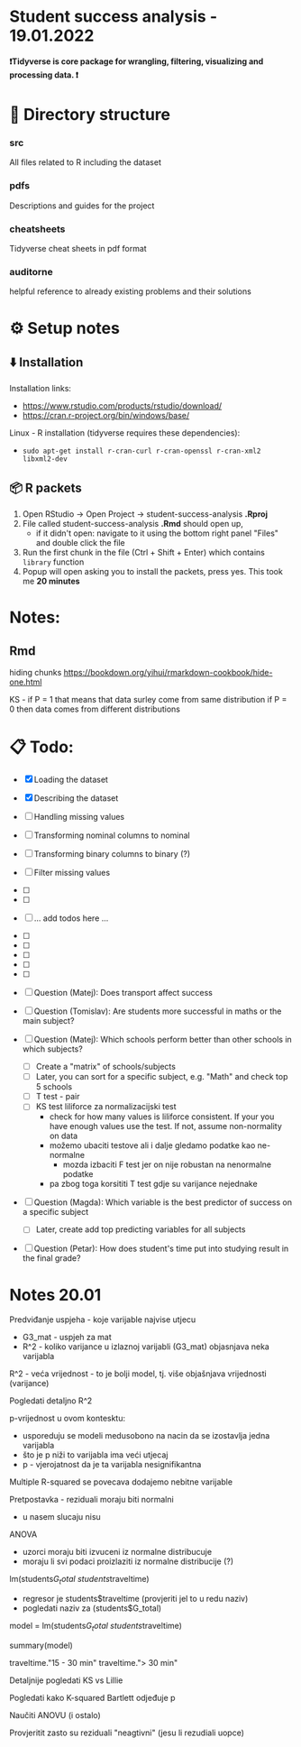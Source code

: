# Student success analysis - 19.01.2022

**❗Tidyverse is core package for wrangling, filtering, visualizing and processing data. ❗**

# 📁 Directory structure

### src
All files related to R including the dataset

### pdfs
Descriptions and guides for the project

### cheatsheets
Tidyverse cheat sheets in pdf format

### auditorne
helpful reference to already existing problems and their solutions

# ⚙️ Setup notes
## ⬇️ Installation
Installation links:

- https://www.rstudio.com/products/rstudio/download/
- https://cran.r-project.org/bin/windows/base/

Linux - R installation (tidyverse requires these dependencies):
- ``` 
  sudo apt-get install r-cran-curl r-cran-openssl r-cran-xml2 libxml2-dev
  ```
## 📦 R packets
1. Open RStudio -> Open Project -> student-success-analysis **.Rproj**
2. File called student-success-analysis **.Rmd** should open up, 
    - if it didn't open: navigate to it using the bottom right panel "Files" and double click the file
3. Run the first chunk in the file (Ctrl + Shift + Enter) which contains `library` function
4. Popup will open asking you to install the packets, press yes. This took me **20 minutes**

# Notes:
## Rmd
hiding chunks https://bookdown.org/yihui/rmarkdown-cookbook/hide-one.html

KS - if P = 1 that means that data surley come from same distribution
if P = 0 then data comes from different distributions

# 📋 Todo:

- [x] Loading the dataset
- [x] Describing the dataset
- [ ] Handling missing values
- [ ] Transforming nominal columns to nominal
- [ ] Transforming binary columns to binary (?)
- [ ] Filter missing values
- [ ] 
- [ ] 
- [ ] ... add todos here ...
- [ ]
- [ ] 
- [ ] 
- [ ] 
- [ ] 
- [ ] Question (Matej): Does transport affect success
- [ ] Question (Tomislav): Are students more successful in maths or the main subject?
- [ ] Question (Matej): Which schools perform better than other schools in which subjects?
  - [ ] Create a "matrix" of schools/subjects
  - [ ] Later, you can sort for a specific subject, e.g. "Math" and check top 5 schools
  - [ ] T test - pair
  - [ ] KS test liliforce za normalizacijski test
    - check for how many values is liliforce consistent. If your you have enough values use the test. If not, assume non-normality on data
    - možemo ubaciti testove ali i dalje gledamo podatke kao ne-normalne 
      - mozda izbaciti F test jer on nije robustan na nenormalne podatke
    - pa zbog toga korsititi T test gdje su varijance nejednake


- [ ] Question (Magda): Which variable is the best predictor of success on a specific subject
  - [ ] Later, create add top predicting variables for all subjects
- [ ] Question (Petar): How does student's time put into studying result in the final grade? 



# Notes 20.01

Predviđanje uspjeha - koje varijable najvise utjecu

- G3_mat - uspjeh za mat
- R^2 - koliko varijance u izlaznoj varijabli (G3_mat) objasnjava neka varijabla

R^2 - veća vrijednost - to je bolji model, tj. više objašnjava vrijednosti (varijance)

Pogledati detaljno R^2

p-vrijednost u ovom kontesktu:
- usporeduju se modeli medusobono na nacin da se izostavlja jedna varijabla
- što je p niži to varijabla ima veći utjecaj
- p - vjerojatnost da je ta varijabla nesignifikantna

Multiple R-squared se povecava dodajemo nebitne varijable 

Pretpostavka - reziduali moraju biti normalni
- u nasem slucaju nisu 


ANOVA
- uzorci moraju biti izvuceni iz normalne distribucuje
- moraju li svi podaci proizlaziti iz normalne distribucije (?)

lm(students$G_total ~ students$traveltime)

- regresor je students$traveltime (provjeriti jel to u redu naziv)
- pogledati naziv za (students$G_total)


model = lm(students$G_total ~ students$traveltime)

summary(model)

traveltime."15 - 30 min"
traveltime."> 30 min"


Detaljnije pogledati KS vs Lillie


Pogledati kako K-squared Bartlett odjeđuje p

Naučiti ANOVU (i ostalo)

Provjeritit zasto su reziduali "neagtivni" (jesu li rezudiali uopce)